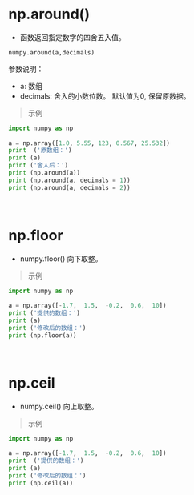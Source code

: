 &emsp;
# np.around() 
- 函数返回指定数字的四舍五入值。
```python
numpy.around(a,decimals)
```
参数说明：

- a: 数组
- decimals: 舍入的小数位数。 默认值为0, 保留原数据。 
>示例

```python
import numpy as np
 
a = np.array([1.0, 5.55, 123, 0.567, 25.532])  
print  ('原数组：')
print (a)
print ('舍入后：')
print (np.around(a))
print (np.around(a, decimals = 1))
print (np.around(a, decimals = 2))
```

&emsp;
# np.floor
- numpy.floor() 向下取整。

>示例
```python
import numpy as np
 
a = np.array([-1.7,  1.5,  -0.2,  0.6,  10])
print ('提供的数组：')
print (a)
print ('修改后的数组：')
print (np.floor(a))
```

&emsp;
# np.ceil
- numpy.ceil() 向上取整。

>示例
```python
import numpy as np
 
a = np.array([-1.7,  1.5,  -0.2,  0.6,  10])  
print  ('提供的数组：')
print (a)
print ('修改后的数组：')
print (np.ceil(a))
```